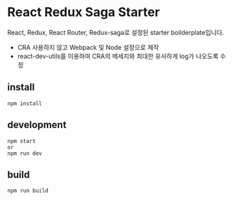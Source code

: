 # React Redux Saga Starter

React, Redux, React Router, Redux-saga로 설정된 starter boilderplate입니다.

* CRA 사용하지 않고 Webpack 및 Node 설정으로 제작
* react-dev-utils를 이용하여 CRA의 메세지와 최대한 유사하게 log가 나오도록 수정

## install
```
npm install
```

## development
```
npm start
or
npm run dev
```

## build
```
npm run build
```